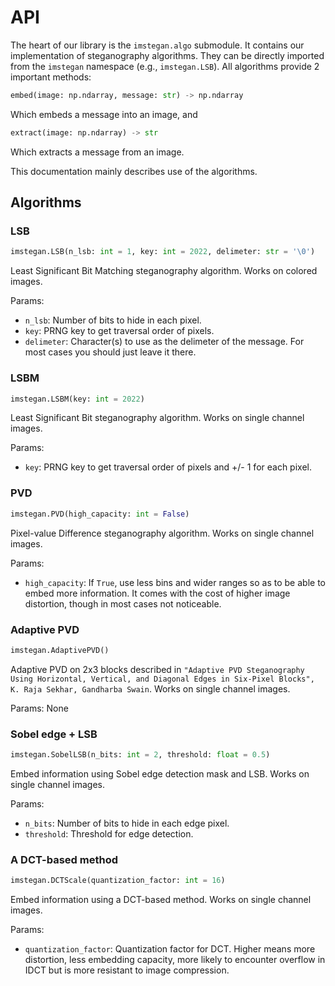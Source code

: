 # API

The heart of our library is the `imstegan.algo` submodule. It contains our implementation of steganography algorithms. They can be directly imported from the `imstegan` namespace (e.g., `imstegan.LSB`). All algorithms provide 2 important methods:
```py
embed(image: np.ndarray, message: str) -> np.ndarray
```
Which embeds a message into an image, and
```py
extract(image: np.ndarray) -> str
```
Which extracts a message from an image.

This documentation mainly describes use of the algorithms.

## Algorithms

### LSB

```py
imstegan.LSB(n_lsb: int = 1, key: int = 2022, delimeter: str = '\0')
```
Least Significant Bit Matching steganography algorithm. Works on colored images.

Params:
- `n_lsb`: Number of bits to hide in each pixel.
- `key`: PRNG key to get traversal order of pixels.
- `delimeter`: Character(s) to use as the delimeter of the message. For most cases you should just leave it there.

### LSBM
```py
imstegan.LSBM(key: int = 2022)
```
Least Significant Bit steganography algorithm. Works on single channel images.

Params:
- `key`: PRNG key to get traversal order of pixels and +/- 1 for each pixel.

### PVD
```py
imstegan.PVD(high_capacity: int = False)
```
Pixel-value Difference steganography algorithm. Works on single channel images.

Params:
- `high_capacity`: If `True`, use less bins and wider ranges so as to be able to embed more information. It comes with the cost of higher image distortion, though in most cases not noticeable.

### Adaptive PVD
```py
imstegan.AdaptivePVD()
```
Adaptive PVD on 2x3 blocks described in `"Adaptive PVD Steganography Using Horizontal, Vertical, and Diagonal Edges in Six-Pixel Blocks", K. Raja Sekhar, Gandharba Swain`. Works on single channel images.

Params: None

### Sobel edge + LSB
```py
imstegan.SobelLSB(n_bits: int = 2, threshold: float = 0.5)
```
Embed information using Sobel edge detection mask and LSB. Works on single channel images.

Params:
- `n_bits`: Number of bits to hide in each edge pixel.
- `threshold`: Threshold for edge detection.

### A DCT-based method
```py
imstegan.DCTScale(quantization_factor: int = 16)
```
Embed information using a DCT-based method. Works on single channel images.

Params:
- `quantization_factor`: Quantization factor for DCT. Higher means more distortion, less embedding capacity, more likely to encounter overflow in IDCT but is more resistant to image compression.
